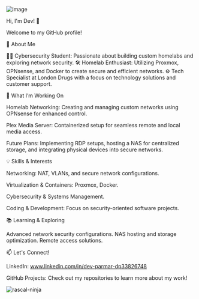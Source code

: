 <!-- - 👋 Hi, I’m @devanshuparmar --->
<!---
devanshuparmar/devanshuparmar is a ✨ special ✨ repository because its `README.md` (this file) appears on your GitHub profile.
You can click the Preview link to take a look at your changes.
--->
![image](https://github.com/user-attachments/assets/dc056ea1-d03e-419a-8cbb-17b9da939b61)


Hi, I'm Dev! 👋


Welcome to my GitHub profile!

🌟 About Me

👨‍💻 Cybersecurity Student: Passionate about building custom homelabs and exploring network security.
🛠️ Homelab Enthusiast: Utilizing Proxmox, OPNsense, and Docker to create secure and efficient networks.
⚙️ Tech Specialist at London Drugs with a focus on technology solutions and customer support.


🔧 What I’m Working On

Homelab Networking: Creating and managing custom networks using OPNsense for enhanced control.

Plex Media Server: Containerized setup for seamless remote and local media access.

Future Plans: Implementing RDP setups, hosting a NAS for centralized storage, and integrating physical devices into secure networks.


💡 Skills & Interests

Networking: NAT, VLANs, and secure network configurations.

Virtualization & Containers: Proxmox, Docker.

Cybersecurity & Systems Management.

Coding & Development: Focus on security-oriented software projects.


📚 Learning & Exploring

Advanced network security configurations.
NAS hosting and storage optimization.
Remote access solutions.


📫 Let's Connect!

LinkedIn: www.linkedin.com/in/dev-parmar-dp33826748

GitHub Projects: Check out my repositories to learn more about my work!

![rascal-ninja](https://github.com/user-attachments/assets/b1eddbd1-6fbb-4302-84b0-9b609a5a9d46)
